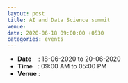 ```yaml
---
layout: post
title: AI and Data Science summit
venue: 
date: 2020-06-18 09:00:00 +0530
categories: events
---
```


<ul class="mb-5">
        <li><b>Date</b>&nbsp;&nbsp;&nbsp;  : 18-06-2020 to 20-06-2020</li>
        <li><b>Time</b>&nbsp;&nbsp; : 09:00 AM to 05:00 PM </li>
        <li><b>Venue</b> :
</ul>

   




